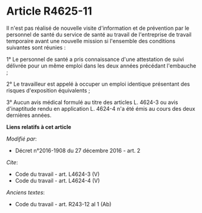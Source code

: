 # Article R4625-11

Il n'est pas réalisé de nouvelle visite d'information et de prévention par le personnel de santé du service de santé au
travail de l'entreprise de travail temporaire avant une nouvelle mission si l'ensemble des conditions suivantes sont
réunies : 

1° Le personnel de santé a pris connaissance d'une attestation de suivi délivrée pour un même emploi dans les deux années
précédant l'embauche ; 

2° Le travailleur est appelé à occuper un emploi identique présentant des risques d'exposition équivalents ; 

3° Aucun avis médical formulé au titre des articles L. 4624-3 ou avis d'inaptitude rendu en application L. 4624-4 n'a été
émis au cours des deux dernières années.

**Liens relatifs à cet article**

_Modifié par_:

  - Décret n°2016-1908 du 27 décembre 2016 - art. 2

_Cite_:

  - Code du travail - art. L4624-3 (V)
  - Code du travail - art. L4624-4 (V)

_Anciens textes_:

  - Code du travail - art. R243-12 al 1 (Ab)
